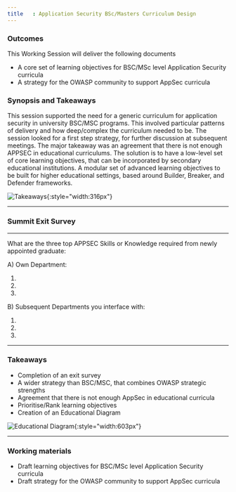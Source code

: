 ```yaml
---
title   : Application Security BSc/Masters Curriculum Design
---
```



### Outcomes

This Working Session will deliver the following documents

- A core set of learning objectives for BSC/MSc level Application Security curricula
- A strategy for the OWASP community to support AppSec curricula

### Synopsis and Takeaways

This session supported the need for a generic curriculum for application security in university BSC/MSC programs. This involved particular patterns of delivery and how deep/complex the curriculum needed to be.
The session looked for a first step strategy, for further discussion at subsequent meetings. The major takeaway was an agreement that there is not enough APPSEC in educational curriculums. The solution is to 
have a low-level set of core learning objectives, that can be incorporated by secondary educational institutions. A modular set of advanced learning objectives to be built for higher educational settings, based around Builder, Breaker, and Defender frameworks.

![Takeaways](https://raw.githubusercontent.com/OWASP/owasp-summit-2017/master/Working-Sessions/Education/AppSec-BSc-Masters-Curriculum-Design/takeaways.jpg){:style="width:316px"}

-------------------------------------------------------------------------------------------
### Summit Exit Survey

-------------------------------------------------------------------------------------------
What are the three top APPSEC Skills or Knowledge required from newly appointed graduate:

A)	Own Department:

1.

2.

3.

B)	Subsequent Departments you interface with:

1.

2.

3.

--------------------------------------------------------------------------------------------

### Takeaways

- Completion of an exit survey
- A wider strategy than BSC/MSC, that combines OWASP strategic strengths
- Agreement that there is not enough AppSec in educational curricula
- Prioritise/Rank learning objectives
- Creation of an Educational Diagram

![Educational Diagram](https://raw.githubusercontent.com/OWASP/owasp-summit-2017/master/Working-Sessions/Education/AppSec-BSc-Masters-Curriculum-Design/learning-objectives.jpg){:style="width:603px"}

---

### Working materials

- Draft learning objectives for BSC/MSc level Application Security curricula
- Draft strategy for the OWASP community to support AppSec curricula
